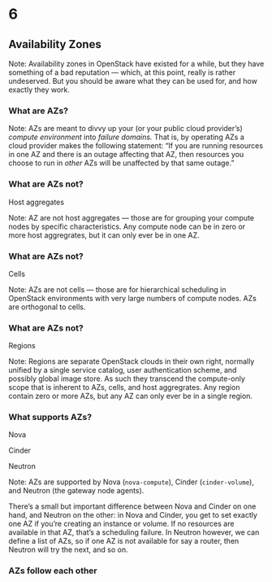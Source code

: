 # 6

## Availability Zones

Note: 
Availability zones in OpenStack have existed for a while, but
they have something of a bad reputation — which, at this point, really
is rather undeserved. But you should be aware what they can be used
for, and how exactly they work.


### What are AZs?

Note:
AZs are meant to divvy up your (or your public cloud provider’s)
_compute environment_ into _failure domains._ That is, by operating
AZs a cloud provider makes the following statement: “If you are
running resources in one AZ and there is an outage
affecting that AZ, then resources you choose to run in _other_ AZs
will be unaffected by that same outage.”


### What are AZs not?
Host aggregates

Note:
AZ are not host aggregates — those are for grouping your compute nodes
by specific characteristics. Any compute node can be in zero or more
host aggregrates, but it can only ever be in one AZ.


### What are AZs not?
Cells

Note:
AZs are not cells — those are for hierarchical scheduling in OpenStack
environments with very large numbers of compute nodes. AZs are
orthogonal to cells. 


### What are AZs not?
Regions

Note:
Regions are separate OpenStack clouds in their own right, normally
unified by a single service catalog, user authentication scheme, and
possibly global image store. As such they transcend the compute-only
scope that is inherent to AZs, cells, and host aggregrates. Any region
contain zero or more AZs, but any AZ can only ever be in a single
region.


### What supports AZs?
Nova

Cinder

Neutron

Note:
AZs are supported by Nova (`nova-compute`), Cinder (`cinder-volume`),
and Neutron (the gateway node agents).

There’s a small but important difference between Nova and Cinder on
one hand, and Neutron on the other: in Nova and Cinder, you get to set
exactly one AZ if you’re creating an instance or volume. If no
resources are available in that AZ, that’s a scheduling failure. In
Neutron however, we can define a list of AZs, so if one AZ is not
available for say a router, then Neutron will try the next, and so on.


### AZs follow each other
